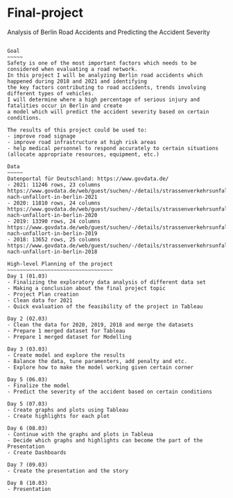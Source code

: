 # Final-project



Analysis of Berlin Road Accidents and Predicting the Accident Severity
~~~~~~~~~~~~~~~~~~~~~~~~~~~~~~~~~~~~~~~~~~~~~~~~~~~~~~~~~~~~~~~~~~~~~~

Goal
~~~~~
Safety is one of the most important factors which needs to be considered when evaluating a road network.
In this project I will be analyzing Berlin road accidents which happened during 2018 and 2021 and identifying
the key factors contributing to road accidents, trends involving different types of vehicles. 
I will determine where a high percentage of serious injury and fatalities occur in Berlin and create
a model which will predict the accident severity based on certain conditions. 

The results of this project could be used to:
- improve road signage
- improve road infrastructure at high risk areas
- help medical personnel to respond accurately to certain situations (allocate appropriate resources, equipment, etc.)

Data
~~~~~
Datenportal für Deutschland: https://www.govdata.de/
- 2021: 11246 rows, 23 columns https://www.govdata.de/web/guest/suchen/-/details/strassenverkehrsunfalle-nach-unfallort-in-berlin-2021
- 2020: 11810 rows, 24 columns https://www.govdata.de/web/guest/suchen/-/details/strassenverkehrsunfalle-nach-unfallort-in-berlin-2020
- 2019: 13390 rows, 24 columns https://www.govdata.de/web/guest/suchen/-/details/strassenverkehrsunfalle-nach-unfallort-in-berlin-2019
- 2018: 13652 rows, 25 columns https://www.govdata.de/web/guest/suchen/-/details/strassenverkehrsunfalle-nach-unfallort-in-berlin-2018

High-level Planning of the project
~~~~~~~~~~~~~~~~~~~~~~~~~~~~~~~~~~
Day 1 (01.03)
- Finalizing the exploratory data analysis of different data set
- Making a conclusion about the final project topic
- Project Plan creation 
- Clean data for 2021
- Quick evaluation of the feasibility of the project in Tableau

Day 2 (02.03)
- Clean the data for 2020, 2019, 2018 and merge the datasets
- Prepare 1 merged dataset for Tableau 
- Prepare 1 merged dataset for Modelling

Day 3 (03.03)
- Create model and explore the results
- Balance the data, tune paramenters, add penalty and etc.
- Explore how to make the model working given certain corner

Day 5 (06.03)
- Finalize the model
- Predict the severity of the accident based on certain conditions

Day 5 (07.03)
- Create graphs and plots using Tableau
- Create highlights for each plot

Day 6 (08.03)
- Continue with the graphs and plots in Tableua
- Decide which graphs and highlights can become the part of the Presentation
- Create Dashboards

Day 7 (09.03)
- Create the presentation and the story

Day 8 (10.03)
- Presentation
